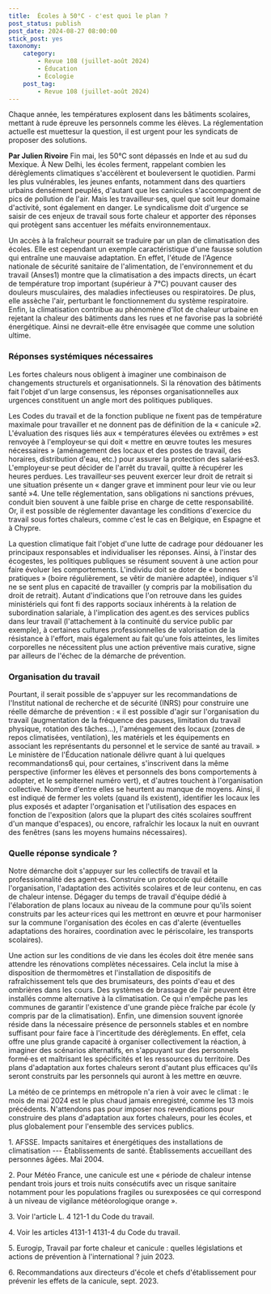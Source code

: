 ```yaml
---
title:  Écoles à 50°C - c'est quoi le plan ?
post_status: publish
post_date: 2024-08-27 08:00:00
stick_post: yes
taxonomy:
    category:
        - Revue 108 (juillet-août 2024)
        - Éducation
        - Écologie
    post_tag:
        - Revue 108 (juillet-août 2024)
---
```




 Chaque année, les températures explosent dans les bâtiments scolaires, mettant à rude épreuve les personnels comme les élèves. La réglementation actuelle est muettesur la question, il est urgent pour les syndicats de proposer des solutions.

**Par Julien Rivoire**
Fin mai, les 50°C sont dépassés en Inde et au sud du Mexique. À New Delhi, les écoles ferment, rappelant combien les dérèglements climatiques s'accélèrent et bouleversent le quotidien. Parmi les plus vulnérables, les jeunes enfants, notamment dans des quartiers urbains densément peuplés, d'autant que les canicules s'accompagnent de pics de pollution de l'air. Mais les travailleur·ses, quel que soit leur domaine d'activité, sont également en danger. Le syndicalisme doit d'urgence se saisir de ces enjeux de travail sous forte chaleur et apporter des réponses qui protègent sans accentuer les méfaits environnementaux.

Un accès à la fraîcheur pourrait se traduire par un plan de climatisation des écoles. Elle est cependant un exemple caractéristique d'une fausse solution qui entraîne une mauvaise adaptation. En effet, l'étude de l'Agence nationale de sécurité sanitaire de l\'alimentation, de l\'environnement et du travail (Anses1) montre que la climatisation a des impacts directs, un écart de température trop important (supérieur à 7°C) pouvant causer des douleurs musculaires, des maladies infectieuses ou respiratoires. De plus, elle assèche l'air, perturbant le fonctionnement du système respiratoire. Enfin, la climatisation contribue au phénomène d'îlot de chaleur urbaine en rejetant la chaleur des bâtiments dans les rues et ne favorise pas la sobriété énergétique. Ainsi ne devrait-elle être envisagée que comme une solution ultime.

### Réponses systémiques nécessaires

Les fortes chaleurs nous obligent à imaginer une combinaison de changements structurels et organisationnels. Si la rénovation des bâtiments fait l'objet d'un large consensus, les réponses organisationnelles aux urgences constituent un angle mort des politiques publiques.

Les Codes du travail et de la fonction publique ne fixent pas de température maximale pour travailler et ne donnent pas de définition de la « canicule »2. L'évaluation des risques liés aux « températures élevées ou extrêmes » est renvoyée à l'employeur·se qui doit « mettre en œuvre toutes les mesures nécessaires » (aménagement des locaux et des postes de travail, des horaires, distribution d'eau, etc.) pour assurer la protection des salarié·es3. L'employeur·se peut décider de l'arrêt du travail, quitte à récupérer les heures perdues. Les travailleur·ses peuvent exercer leur droit de retrait si une situation présente un « danger grave et imminent pour leur vie ou leur santé́ »4. Une telle réglementation, sans obligations ni sanctions prévues, conduit bien souvent à une faible prise en charge de cette responsabilité. Or, il est possible de réglementer davantage les conditions d'exercice du travail sous fortes chaleurs, comme c'est le cas en Belgique, en Espagne et à Chypre.

La question climatique fait l'objet d'une lutte de cadrage pour dédouaner les principaux responsables et individualiser les réponses. Ainsi, à l'instar des écogestes, les politiques publiques se résument souvent à une action pour faire évoluer les comportements. L'individu doit se doter de « bonnes pratiques » (boire régulièrement, se vêtir de manière adaptée), indiquer s'il ne se sent plus en capacité de travailler (y compris par la mobilisation du droit de retrait). Autant d'indications que l'on retrouve dans les guides ministériels qui font fi des rapports sociaux inhérents à la relation de subordination salariale, à l'implication des agent.es des services publics dans leur travail (l'attachement à la continuité du service public par exemple), à certaines cultures professionnelles de valorisation de la résistance à l'effort, mais également au fait qu'une fois atteintes, les limites corporelles ne nécessitent plus une action préventive mais curative, signe par ailleurs de l'échec de la démarche de prévention.

### Organisation du travail

Pourtant, il serait possible de s'appuyer sur les recommandations de l'Institut national de recherche et de sécurité (INRS) pour construire une réelle démarche de prévention : « il est possible d'agir sur l'organisation du travail (augmentation de la fréquence des pauses, limitation du travail physique, rotation des tâches...), l'aménagement des locaux (zones de repos climatisées, ventilation), les matériels et les équipements en associant les représentants du personnel et le service de santé au travail. » Le ministère de l'Éducation nationale délivre quant à lui quelques recommandations6 qui, pour certaines, s'inscrivent dans la même perspective (informer les élèves et personnels des bons comportements à adopter, et le sempiternel numéro vert), et d'autres touchent à l'organisation collective. Nombre d'entre elles se heurtent au manque de moyens. Ainsi, il est indiqué de fermer les volets (quand ils existent), identifier les locaux les plus exposés et adapter l'organisation et l'utilisation des espaces en fonction de l'exposition (alors que la plupart des cités scolaires souffrent d'un manque d'espaces), ou encore, rafraîchir les locaux la nuit en ouvrant des fenêtres (sans les moyens humains nécessaires).

### Quelle réponse syndicale ?

Notre démarche doit s'appuyer sur les collectifs de travail et la professionnalité des agent·es. Construire un protocole qui détaille l'organisation, l'adaptation des activités scolaires et de leur contenu, en cas de chaleur intense. Dégager du temps de travail d'équipe dédié à l'élaboration de plans locaux au niveau de la commune pour qu'ils soient construits par les acteur·rices qui les mettront en œuvre et pour harmoniser sur la commune l'organisation des écoles en cas d'alerte (éventuelles adaptations des horaires, coordination avec le périscolaire, les transports scolaires).

Une action sur les conditions de vie dans les écoles doit être menée sans attendre les rénovations complètes nécessaires. Cela inclut la mise à disposition de thermomètres et l'installation de dispositifs de rafraîchissement tels que des brumisateurs, des points d'eau et des ombrières dans les cours. Des systèmes de brassage de l'air peuvent être installés comme alternative à la climatisation. Ce qui n'empêche pas les communes de garantir l'existence d'une grande pièce fraîche par école (y compris par de la climatisation). Enfin, une dimension souvent ignorée réside dans la nécessaire présence de personnels stables et en nombre suffisant pour faire face à l'incertitude des dérèglements. En effet, cela offre une plus grande capacité à organiser collectivement la réaction, à imaginer des scénarios alternatifs, en s'appuyant sur des personnels formé·es et maîtrisant les spécificités et les ressources du territoire. Des plans d'adaptation aux fortes chaleurs seront d'autant plus efficaces qu'ils seront construits par les personnels qui auront à les mettre en œuvre.

La météo de ce printemps en métropole n'a rien à voir avec le climat : le mois de mai 2024 est le plus chaud jamais enregistré, comme les 13 mois précédents. N'attendons pas pour imposer nos revendications pour construire des plans d'adaptation aux fortes chaleurs, pour les écoles, et plus globalement pour l'ensemble des services publics.

1\. AFSSE. Impacts sanitaires et énergétiques des installations de climatisation --- Établissements de santé. Établissements accueillant des personnes âgées. Mai 2004.

2\. Pour Météo France, une canicule est une « période de chaleur intense pendant trois jours et trois nuits consécutifs avec un risque sanitaire notamment pour les populations fragiles ou surexposées ce qui correspond à un niveau de vigilance météorologique orange ».

3\. Voir l'article L. 4 121-1 du Code du travail.

4\. Voir les articles 4131-1 4131-4 du Code du travail.

5\. Eurogip, Travail par forte chaleur et canicule : quelles législations et actions de prévention à l\'international ? juin 2023.

6\. Recommandations aux directeurs d\'école et chefs d\'établissement pour prévenir les effets de la canicule, sept. 2023.
